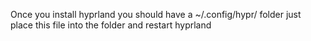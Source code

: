 Once you install hyprland you should have a ~/.config/hypr/ folder just place this file into the folder and restart hyprland 
